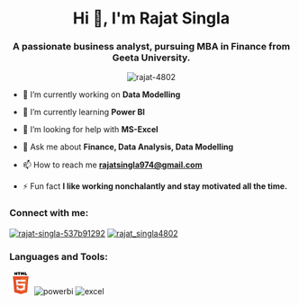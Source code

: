 <h1 align="center">Hi 👋, I'm Rajat Singla</h1>
<h3 align="center">A passionate business analyst, pursuing MBA in Finance from Geeta University.</h3>

<p align="center"> <img src="https://komarev.com/ghpvc/?username=rajat-4802&label=Profile%20views&color=0e75b6&style=for-the-badge" alt="rajat-4802" /> </p>

- 🔭 I’m currently working on **Data Modelling**

- 🌱 I’m currently learning **Power BI**

- 🤝 I’m looking for help with **MS-Excel**

- 💬 Ask me about **Finance, Data Analysis, Data Modelling**

- 📫 How to reach me **rajatsingla974@gmail.com**

- ⚡ Fun fact **I like working nonchalantly and stay motivated all the time.**

<h3 align="left">Connect with me:</h3>
<p align="left">
<a href="https://linkedin.com/in/rajat-singla-537b91292" target="blank"><img align="center" src="https://raw.githubusercontent.com/rahuldkjain/github-profile-readme-generator/master/src/images/icons/Social/linked-in-alt.svg" alt="rajat-singla-537b91292" height="30" width="40" /></a>
<a href="https://instagram.com/rajat_singla4802" target="blank"><img align="center" src="https://raw.githubusercontent.com/rahuldkjain/github-profile-readme-generator/master/src/images/icons/Social/instagram.svg" alt="rajat_singla4802" height="30" width="40" /></a>
</p>

<h3 align="left">Languages and Tools:</h3>
<p align="left"> <img src="https://raw.githubusercontent.com/devicons/devicon/master/icons/html5/html5-original-wordmark.svg" alt="html5" width="40" height="40"/>
  <img src="https://raw.githubusercontent.com/microsoft/PowerBI-Icons/2bf1c982fb24528eee1559a96a25eb534c175cfd/SVG/Power-BI.svg" alt="powerbi" width="40" height="40"/>
  <img src="https://img.icons8.com/?size=100&id=117561&format=png&color=000000" alt="excel" width="40" height="40"/>
</p>
